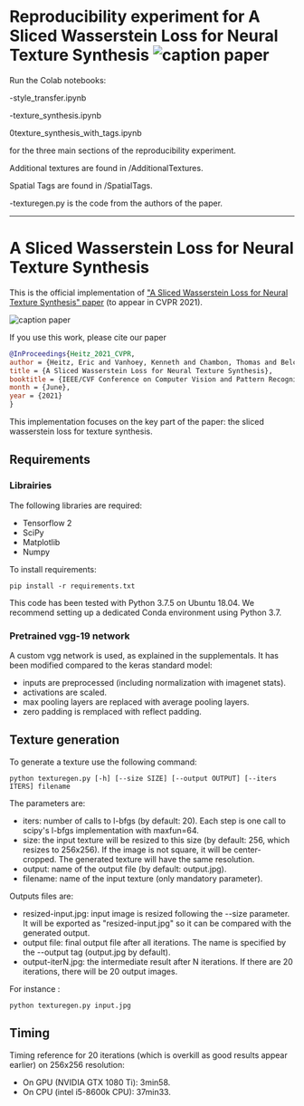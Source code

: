 # Reproducibility experiment for A Sliced Wasserstein Loss for Neural Texture Synthesis ![caption paper](https://unity-grenoble.github.io/website/images/thumbnails/publication_sliced_wasserstein_loss.png)

Run the Colab notebooks:

-style_transfer.ipynb

-texture_synthesis.ipynb

0texture_synthesis_with_tags.ipynb

for the three main sections of the reproducibility experiment.

Additional textures are found in /AdditionalTextures.

Spatial Tags are found in /SpatialTags.

-texturegen.py is the code from the authors of the paper.
____________________________________________________________________________________________________________________________________________________________________
# A Sliced Wasserstein Loss for Neural Texture Synthesis

This is the official implementation of  ["A Sliced Wasserstein Loss for Neural Texture Synthesis" paper](https://arxiv.org/abs/2006.07229) (to appear in CVPR 2021).

![caption paper](https://unity-grenoble.github.io/website/images/thumbnails/publication_sliced_wasserstein_loss.png)

If you use this work, please cite our paper
```Bibtex
@InProceedings{Heitz_2021_CVPR,
author = {Heitz, Eric and Vanhoey, Kenneth and Chambon, Thomas and Belcour, Laurent},
title = {A Sliced Wasserstein Loss for Neural Texture Synthesis},
booktitle = {IEEE/CVF Conference on Computer Vision and Pattern Recognition (CVPR)},
month = {June},
year = {2021}
}
```

This implementation focuses on the key part of the paper: the sliced wasserstein loss for texture synthesis.

## Requirements

### Librairies

The following libraries are required:

- Tensorflow 2
- SciPy
- Matplotlib
- Numpy

To install requirements:


```setup
pip install -r requirements.txt
```

This code has been tested with Python 3.7.5 on Ubuntu 18.04.
We recommend setting up a dedicated Conda environment using Python 3.7.

### Pretrained vgg-19 network

A custom vgg network is used, as explained in the supplementals.
It has been modified compared to the keras standard model:

- inputs are preprocessed (including normalization with imagenet stats).
- activations are scaled.
- max pooling layers are replaced with average pooling layers.
- zero padding is remplaced with reflect padding.

## Texture generation

To generate a texture use the following command:

```eval
python texturegen.py [-h] [--size SIZE] [--output OUTPUT] [--iters ITERS] filename
```

The parameters are:

- iters: number of calls to l-bfgs (by default: 20). Each step is one call to scipy's l-bfgs implementation with maxfun=64.
- size: the input texture will be resized to this size (by default: 256, which resizes to 256x256). If the image is not square, it will be center-cropped. The generated texture will have the same resolution.
- output: name of the output file (by default: output.jpg).
- filename: name of the input texture (only mandatory parameter).

Outputs files are:

- resized-input.jpg: input image is resized following the --size parameter. It will be exported as "resized-input.jpg" so it can be compared with the generated output.
- output file: final output file after all iterations. The name is specified by the --output tag (output.jpg by default).
- output-iterN.jpg: the intermediate result after N iterations. If there are 20 iterations, there will be 20 output images.


For instance :

```
python texturegen.py input.jpg
```

## Timing

Timing reference for 20 iterations (which is overkill as good results appear earlier) on 256x256 resolution:

- On GPU (NVIDIA GTX 1080 Ti): 3min58.
- On CPU (intel i5-8600k CPU): 37min33.
